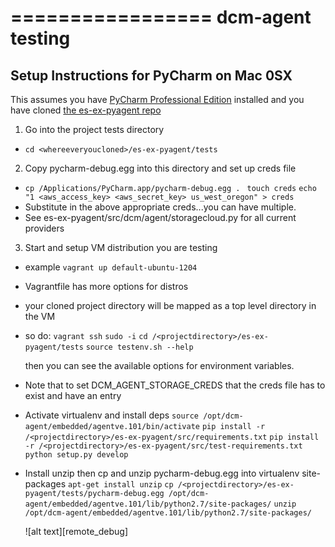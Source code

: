 =================
dcm-agent testing
=================

## Setup Instructions for PyCharm on Mac 0SX

This assumes you have [PyCharm Professional Edition](http://www.jetbrains.com/pycharm/buy/) installed
and you have cloned [the es-ex-pyagent repo](https://www.github.com/enStratus/es-ex-pyagent)

1. Go into the project tests directory
  * ``` cd <whereeveryoucloned>/es-ex-pyagent/tests ```

2. Copy pycharm-debug.egg into this directory and set up creds file
  * ``` cp /Applications/PyCharm.app/pycharm-debug.egg .  ```
    ``` touch creds ```
    ``` echo "1 <aws_access_key> <aws_secret_key> us_west_oregon" > creds ```
  * Substitute in the above appropriate creds...you can have multiple.
  * See es-ex-pyagent/src/dcm/agent/storagecloud.py for all current providers

3. Start and setup VM distribution you are testing
  * example ``` vagrant up default-ubuntu-1204 ``` 
  * Vagrantfile has more options for distros
  * your cloned project directory will be mapped as a top level directory in the VM
  * so do:
    ``` vagrant ssh ```
    ``` sudo -i ```
    ``` cd /<projectdirectory>/es-ex-pyagent/tests ```
    ``` source testenv.sh --help ``` 
     
    then you can see the available options for environment variables.

  * Note that to set DCM_AGENT_STORAGE_CREDS that the creds file has to exist 
    and have an entry

  * Activate virtualenv and install deps
    ``` source /opt/dcm-agent/embedded/agentve.101/bin/activate ```
    ``` pip install -r /<projectdirectory>/es-ex-pyagent/src/requirements.txt ```
    ``` pip install -r /<projectdirectory>/es-ex-pyagent/src/test-requirements.txt ```
    ``` python setup.py develop  ```

  * Install unzip then cp and unzip pycharm-debug.egg into virtualenv site-packages
    ``` apt-get install unzip ```
    ``` cp /<projectdirectory>/es-ex-pyagent/tests/pycharm-debug.egg /opt/dcm-agent/embedded/agentve.101/lib/python2.7/site-packages/ ```
    ``` unzip  /opt/dcm-agent/embedded/agentve.101/lib/python2.7/site-packages/ ```
    
    ![alt text][remote_debug]